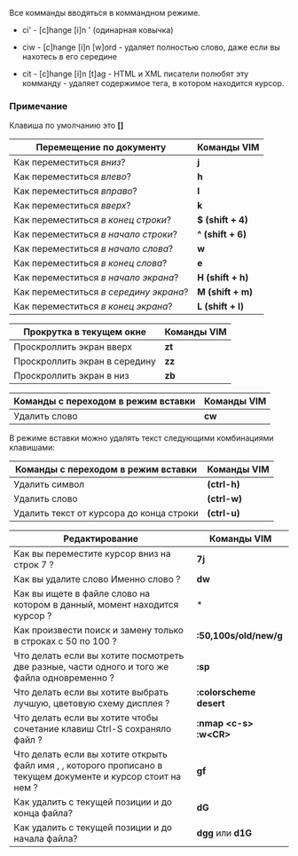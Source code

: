 Все комманды вводяться в коммандном режиме.



- ci' - [c]hange [i]n ' (одинарная ковычка)


- ciw - [c]hange [i]n [w]ord - удаляет полностью слово, даже если вы нахотесь в его середине


- cit - [c]hange [i]n [t]ag - HTML и XML писатели полюбят эту комманду - удаляет содержимое тега, в котором находится курсор.

### Примечание

Клавиша <leader> по умолчанию это **[\]**

| Перемещение по документу               | Команды VIM       |
| -------------------------------------- | ----------------- |
| Как переместиться *вниз*?              | **j**             |
| Как переместиться *влево*?             | **h**             |
| Как переместиться *вправо*?            | **l**             |
| Как переместиться *вверх*?             | **k**             |
| Как переместиться *в конец строки*?    | **$ (shift + 4)** |
| Как переместиться *в начало строки*?   | **^ (shift + 6)** |
| Как переместиться *в начало слова*?    | **w**             |
| Как переместиться *в конец слова*?     | **e**             |
| Как переместиться *в начало экрана*?   | **H (shift + h)** |
| Как переместиться *в середину экрана*? | **M (shift + m)** |
| Как переместиться *в конец экрана*?    | **L (shift + l)** |

| Прокрутка в текущем окне      | Команды VIM |
| ----------------------------- | ----------- |
| Проскроллить экран вверх      | **zt**      |
| Проскроллить экран в середину | **zz**      |
| Проскроллить экран в низ      | **zb**      |

| Команды с переходом в режим вставки | Команды VIM |
| ----------------------------------- | ----------- |
| Удалить слово                       | **cw**      |

В режиме вставки можно удалять текст следующими комбинациями клавишами:

| Команды с переходом в режим вставки      | Команды VIM        |
| ---------------------------------------- | ------------------ |
| Удалить символ                           | **<C-h> (ctrl-h)** |
| Удалить слово                            | **<C-w> (ctrl-w)** |
| Удалить текст от курсора до конца строки | **<C-u> (ctrl-u)** |

| Редактирование                           | Команды VIM                |
| ---------------------------------------- | -------------------------- |
| Как вы переместите курсор вниз на строк 7 ? | **7j**                     |
| Как вы удалите слово Именно слово ?      | **dw**                     |
| Как вы ищете в файле слово на котором в данный, момент находится курсор ? | *                          |
| Как произвести поиск и замену только в строках с 50 по 100 ? | **:50,100s/old/new/g**     |
| Что делать если вы хотите посмотреть две разные, части одного и того же файла одновременно ? | **:sp**                    |
| Что делать если вы хотите выбрать лучшую, цветовую схему дисплея ? | **:colorscheme desert**    |
| Что делать если вы хотите чтобы сочетание клавиш Ctrl-S сохраняло файл ? | **:nmap \<c-s\> :w\<CR\>** |
| Что делать если вы хотите открыть файл имя , , которого прописано в текущем документе и курсор стоит на нем ? | **gf**                     |
| Как удалить с текущей позиции и до конца файла? | **dG**                     |
| Как удалить с текущей позиции и до начала файла? | **dgg** или **d1G**        |

